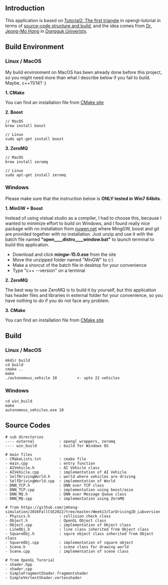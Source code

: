 ## Introduction  

This application is based on [Tutorial2: The first triangle](http://www.opengl-tutorial.org/beginners-tutorials/tutorial-2-the-first-triangle/) in opengl-tutorial in terms of [source-code structure and build](https://github.com/opengl-tutorials/ogl), and the idea comes from [Dr. Jeong-Mo Hong](http://blog.naver.com/atelierjpro) in [Dongguk Univeristy](http://simulation.dongguk.edu/mediawiki/index.php/Main_Page).  
  
## Build Environment  

### Linux / MacOS  

My build environment on MacOS has been already done before this project, so you might need more than what I describe below if you fail to build. Maybe, c++11/14? :)  
  
**1. CMake**  
  
You can find an installation file from [CMake site](https://cmake.org/download/)  
  
**2. Boost**  
  
	// MacOS  
	brew install boost  
	
	// Linux  
	sudo apt-get install boost  
  
**3. ZeroMQ**  
  
	// MacOS  
	brew install zeromq  
	
	// Linux  
	sudo apt-get install zeromq  
  
    
### Windows  

Please make sure that the instruction below is **ONLY tested in Win7 64bits**.  

**1. MinGW + Boost**  

Instead of using vistual studio as a compiler, I had to choose this, because I wanted to minimize effort to build on Windows, and I found really nice package with no installation from [nuwen.net](https://nuwen.net/mingw.html) where MingGW, boost and git are provided together with no installation. Just unzip and use it with the batch file named **"open____distro____window.bat"** to launch terminal to build this application.  

- Download and click **mingw-15.0.exe** from the site  
- Move the unzipped folder named "MinGW" to c:\  
- Make a shorcut of the batch file in desktop for your convenience  
- Type "c++ --version" on a terminal
  
  
**2. ZeroMQ**  

The best way to use ZeroMQ is to build it by yourself, but this application has header files and libraries in external folder for your convenience, so you have nothing to do if you do not face any problem.  
  
**3. CMake**  
  
You can find an installation file from [CMake site](https://cmake.org/download/)  

## Build  
  
### Linux / MacOS  
  
	mkdir build
	cd build
	cmake ..
	make  
	./autonomous_vehicle 10			<- upto 22 vehicles
  
### Windows  

	cd win_build
	make 
	autonomous_vehicles.exe 10  
  
## Source Codes  
  
	# sub directories
	---- external 			: opengl wrappers, zeromq
	---- win_build			: build for Windows OS 
	
	# main files 
	- CMakeLists.txt		: cmake file  
	- main.cpp				: entry function 
	- AIVehicle.h			: AI Vehicle class
	- AIVehicle.cpp			: implementation of AI Vehicle
	- SelfDrivingWorld.h	: world where vehicles are driving
	- SelfDrivingWorld.cpp	: implementation of World
	- DNN_TCP.h				: DNN over TCP class
	- DNN_TCP.cpp			: implementation using boost/asio  
	- DNN_MQ.h				: DNN over Message Queue class
	- DNN_MQ.cpp			: implementation using ZeroMQ 

	# from https://github.com/jmhong-simulation/2016FallCSE2022/tree/master/Week13/CarDriving2D_Labversion  
	- Physics.h				: collision check class  
	- Object.h				: OpenGL Object class 
	- Object.cpp			: implementation of Object class 
	- LineObj.h				: line class inherited from Object class
	- SquareObj.h			: squre object class inherited from Object class
	- SquareObj.cpp			: implementation of square object  
	- Scene.h				: scene class for drawing world
	- Scene.cpp				: implementation of scene class 

	# from OpenGL Turorial  
	- shader.hpp		
	- shader.cpp		
	- SimpleFragmentShader.fragmentshader  
	- SimpleVertextShader.vertexshader   
	
	
  
